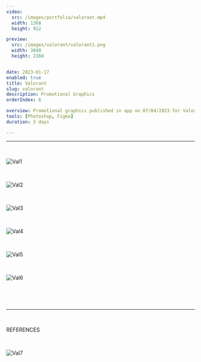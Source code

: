 ```yaml
---
video:
  src: /images/portfolio/valorant.mp4
  width: 1368
  height: 912

preview:
  src: /images/valorant/valorant1.png
  width: 3840
  height: 2160


date: 2023-01-17
enabled: true
title: Valorant
slug: valorant
description: Promotional Graphics
orderIndex: 6

overview: Promotional graphics published in app on 07/04/2023 for Valorant's launch in China during the summer of 2023. Since the brand's visual identity was already well-established, I repurposed its decorative elements and created layouts and components that aligned with the existing aesthetic, fine-tuning the information hierarchy to cater specifically to a Chinese audience.
tools: [Photoshop, Figma]
duration: 3 days

---
```



---

&nbsp;

![Val1](/images/valorant/val1.png "val1")

&nbsp;

![Val2](/images/valorant/val2.png "val2")

&nbsp;

![Val3](/images/valorant/val3.png "val3")

&nbsp;

![Val4](/images/valorant/val4.png "val4")

&nbsp;

![Val5](/images/valorant/val5.png "val5")

&nbsp;

![Val6](/images/valorant/val6.png "val6")

&nbsp;

&nbsp;

---

&nbsp;

REFERENCES

&nbsp;

![Val7](/images/valorant/val7.png "val7")

&nbsp;

&nbsp;